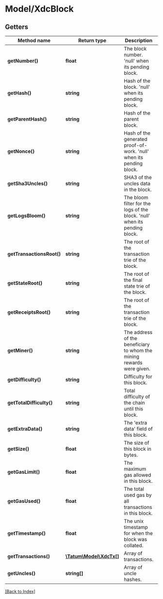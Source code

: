 # Model/XdcBlock

## Getters

Method name | Return type | Description | Notes
------------ | ------------- | ------------- | -------------
**getNumber()** | **float** | The block number. 'null' when its pending block. | [optional]
**getHash()** | **string** | Hash of the block. 'null' when its pending block. | [optional]
**getParentHash()** | **string** | Hash of the parent block. | [optional]
**getNonce()** | **string** | Hash of the generated proof-of-work. 'null' when its pending block. | [optional]
**getSha3Uncles()** | **string** | SHA3 of the uncles data in the block. | [optional]
**getLogsBloom()** | **string** | The bloom filter for the logs of the block. 'null' when its pending block. | [optional]
**getTransactionsRoot()** | **string** | The root of the transaction trie of the block. | [optional]
**getStateRoot()** | **string** | The root of the final state trie of the block. | [optional]
**getReceiptsRoot()** | **string** | The root of the transaction trie of the block. | [optional]
**getMiner()** | **string** | The address of the beneficiary to whom the mining rewards were given. | [optional]
**getDifficulty()** | **string** | Difficulty for this block. | [optional]
**getTotalDifficulty()** | **string** | Total difficulty of the chain until this block. | [optional]
**getExtraData()** | **string** | The 'extra data' field of this block. | [optional]
**getSize()** | **float** | The size of this block in bytes. | [optional]
**getGasLimit()** | **float** | The maximum gas allowed in this block. | [optional]
**getGasUsed()** | **float** | The total used gas by all transactions in this block. | [optional]
**getTimestamp()** | **float** | The unix timestamp for when the block was collated. | [optional]
**getTransactions()** | [**\Tatum\Model\XdcTx[]**](XdcTx.md) | Array of transactions. | [optional]
**getUncles()** | **string[]** | Array of uncle hashes. | [optional]

[[Back to Index]](../index.md)
